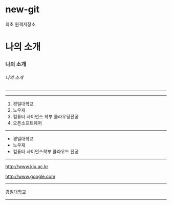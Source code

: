 # new-git
최초 원격저장소

# 나의 소개
### 나의 소개
###### 나의 소개
---
---------
1. 경일대학교 
2. 노우재
3. 컴퓨터 사이언스 학부 클라우딩전공
4. 오픈소프트웨어 

***
- 경일대학교
- 노우재
- 컴퓨터 사이언스학부 클라우드 전공
----
<http://www.kiu.ac.kr>

<http://www.google.com>

----
[경일대학교](http://www.kiu.ac.kr)

----





